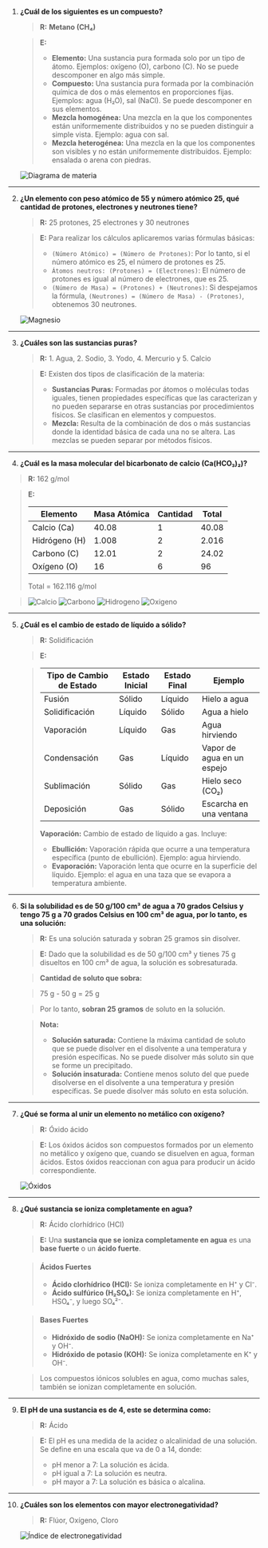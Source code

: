 1. **¿Cuál de los siguientes es un compuesto?**

   > **R:** **Metano (CH₄)**

   > **E:**
   > - **Elemento:** Una sustancia pura formada solo por un tipo de átomo. Ejemplos: oxígeno (O), carbono (C). No se puede descomponer en algo más simple.
   > - **Compuesto:** Una sustancia pura formada por la combinación química de dos o más elementos en proporciones fijas. Ejemplos: agua (H₂O), sal (NaCl). Se puede descomponer en sus elementos.
   > - **Mezcla homogénea:** Una mezcla en la que los componentes están uniformemente distribuidos y no se pueden distinguir a simple vista. Ejemplo: agua con sal.
   > - **Mezcla heterogénea:** Una mezcla en la que los componentes son visibles y no están uniformemente distribuidos. Ejemplo: ensalada o arena con piedras.

   ![Diagrama de materia](./Q01_01.png)

---

2. **¿Un elemento con peso atómico de 55 y número atómico 25, qué cantidad de protones, electrones y neutrones tiene?**

   > **R:** 25 protones, 25 electrones y 30 neutrones

   > **E:** Para realizar los cálculos aplicaremos varias fórmulas básicas:
   >
   > - `(Número Atómico) = (Número de Protones)`: Por lo tanto, si el número atómico es 25, el número de protones es 25.
   > - `Átomos neutros: (Protones) = (Electrones)`: El número de protones es igual al número de electrones, que es 25.
   > - `(Número de Masa) = (Protones) + (Neutrones)`: Si despejamos la fórmula, `(Neutrones) = (Número de Masa) - (Protones)`, obtenemos 30 neutrones.

   ![Magnesio](./Q01_02.jpg)

---

3. **¿Cuáles son las sustancias puras?**

   > **R:** 1. Agua, 2. Sodio, 3. Yodo, 4. Mercurio y 5. Calcio

   > **E:** Existen dos tipos de clasificación de la materia:
   >
   > - **Sustancias Puras:** Formadas por átomos o moléculas todas iguales, tienen propiedades específicas que las caracterizan y no pueden separarse en otras sustancias por procedimientos físicos. Se clasifican en elementos y compuestos.
   > - **Mezcla:** Resulta de la combinación de dos o más sustancias donde la identidad básica de cada una no se altera. Las mezclas se pueden separar por métodos físicos.

---

4. **¿Cuál es la masa molecular del bicarbonato de calcio (Ca(HCO₃)₂)?**

> **R:** 162 g/mol

> **E:**
> 
> | Elemento     | Masa Atómica | Cantidad | Total      |
> |--------------|--------------|----------|------------|
> | Calcio (Ca)  | 40.08        | 1        | 40.08      |
> | Hidrógeno (H) | 1.008        | 2        | 2.016      |
> | Carbono (C)  | 12.01        | 2        | 24.02      |
> | Oxígeno (O)  | 16           | 6        | 96         |
>
> Total = 162.116 g/mol

> ![Calcio](./Q01_04_01.jpg)
>![Carbono](./Q03_10_01.jpg)
>![Hidrogeno](./Q03_10_03.png)
>![Oxigeno](./Q03_10_02.png)

---

5. **¿Cuál es el cambio de estado de líquido a sólido?**

   > **R:** Solidificación

   > **E:**

   > | Tipo de Cambio de Estado | Estado Inicial | Estado Final | Ejemplo                      |
   > |--------------------------|----------------|--------------|------------------------------|
   > | Fusión                   | Sólido         | Líquido      | Hielo a agua                 |
   > | Solidificación           | Líquido        | Sólido       | Agua a hielo                 |
   > | Vaporación               | Líquido        | Gas          | Agua hirviendo               |
   > | Condensación             | Gas            | Líquido      | Vapor de agua en un espejo   |
   > | Sublimación              | Sólido         | Gas          | Hielo seco (CO₂)             |
   > | Deposición               | Gas            | Sólido       | Escarcha en una ventana      |
   >
   > **Vaporación:** Cambio de estado de líquido a gas. Incluye:
   > - **Ebullición:** Vaporación rápida que ocurre a una temperatura específica (punto de ebullición). Ejemplo: agua hirviendo.
   > - **Evaporación:** Vaporación lenta que ocurre en la superficie del líquido. Ejemplo: el agua en una taza que se evapora a temperatura ambiente.

---

6. **Si la solubilidad es de 50 g/100 cm³ de agua a 70 grados Celsius y tengo 75 g a 70 grados Celsius en 100 cm³ de agua, por lo tanto, es una solución:**

   > **R:** Es una solución saturada y sobran 25 gramos sin disolver.

   > **E:** Dado que la solubilidad es de 50 g/100 cm³ y tienes 75 g disueltos en 100 cm³ de agua, la solución es sobresaturada.

   > **Cantidad de soluto que sobra:**

   > 75 g - 50 g = 25 g

   > Por lo tanto, **sobran 25 gramos** de soluto en la solución.

   > **Nota:**
   > - **Solución saturada:** Contiene la máxima cantidad de soluto que se puede disolver en el disolvente a una temperatura y presión específicas. No se puede disolver más soluto sin que se forme un precipitado.
   > - **Solución insaturada:** Contiene menos soluto del que puede disolverse en el disolvente a una temperatura y presión específicas. Se puede disolver más soluto en esta solución.

---

7. **¿Qué se forma al unir un elemento no metálico con oxígeno?**

   > **R:** Óxido ácido

   > **E:** Los óxidos ácidos son compuestos formados por un elemento no metálico y oxígeno que, cuando se disuelven en agua, forman ácidos. Estos óxidos reaccionan con agua para producir un ácido correspondiente.

   ![Óxidos](./Q01_07.png)

---

8. **¿Qué sustancia se ioniza completamente en agua?**

   > **R:** Ácido clorhídrico (HCl)

   > **E:** Una **sustancia que se ioniza completamente en agua** es una **base fuerte** o un **ácido fuerte**.

   > #### Ácidos Fuertes
   > - **Ácido clorhídrico (HCl):** Se ioniza completamente en H⁺ y Cl⁻.
   > - **Ácido sulfúrico (H₂SO₄):** Se ioniza completamente en H⁺, HSO₄⁻, y luego SO₄²⁻.

   > #### Bases Fuertes
   > - **Hidróxido de sodio (NaOH):** Se ioniza completamente en Na⁺ y OH⁻.
   > - **Hidróxido de potasio (KOH):** Se ioniza completamente en K⁺ y OH⁻.

   > Los compuestos iónicos solubles en agua, como muchas sales, también se ionizan completamente en solución.

---

9. **El pH de una sustancia es de 4, este se determina como:**

   > **R:** Ácido

   > **E:** El pH es una medida de la acidez o alcalinidad de una solución. Se define en una escala que va de 0 a 14, donde:
   > - pH menor a 7: La solución es ácida.
   > - pH igual a 7: La solución es neutra.
   > - pH mayor a 7: La solución es básica o alcalina.

---

10. **¿Cuáles son los elementos con mayor electronegatividad?**

    > **R:** Flúor, Oxígeno, Cloro

    ![Índice de electronegatividad](./Q01_010.jpg)
